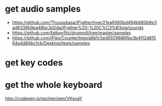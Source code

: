 # get audio samples
+ https://github.com/Thussubasa/IFigther/tree/21ea9360bd494b680b9e3ad6338b9ea48bc3d2da/IFigther%20-%20C%C3%B3pia/sounds
+ https://github.com/fatboyfitz/drumroll/tree/master/samples
+ https://github.com/iFlex/Counter/tree/a6b1c5ed5929886fbe3b4112d81564a4d84bc1cb/Desktop/tests/samples

# get key codes

# get the whole keyboard
http://codepen.io/gschier/pen/VKgyaY